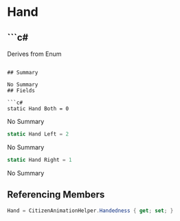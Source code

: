 # Hand

## ```c#
Derives from Enum
```

## Summary

No Summary
## Fields

```c#
static Hand Both = 0
```
No Summary
```c#
static Hand Left = 2
```
No Summary
```c#
static Hand Right = 1
```
No Summary
## Referencing Members

```c#
Hand = CitizenAnimationHelper.Handedness { get; set; } 
```
